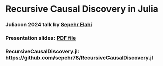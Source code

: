 # Recursive Causal Discovery in Julia

### Juliacon 2024 talk by [Sepehr Elahi](https://sepehrelahi.com/)
### Presentation slides: [PDF file](presentation.pdf)
### RecursiveCausalDiscovery.jl: https://github.com/sepehr78/RecursiveCausalDiscovery.jl

